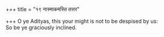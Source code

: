 +++
title = "१९ नास्माकमस्ति तत्तर"

+++
O ye Adityas, this your might is not to be despised by us:  
     So be ye graciously inclined.